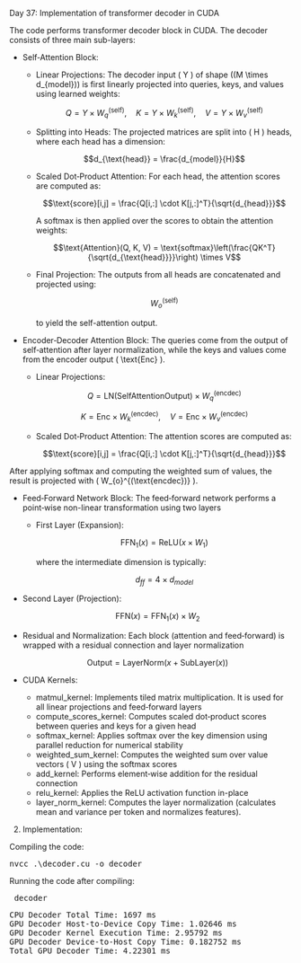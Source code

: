 Day 37: Implementation of transformer decoder in CUDA

The code performs transformer decoder block in CUDA. The decoder consists of three main sub-layers:
  - Self‑Attention Block:
    - Linear Projections: The decoder input \( Y \) of shape \((M \times d_{model})\) is first linearly projected into queries, keys, and values using learned weights:
  
      ```math
      Q = Y \times W_{q}^{(\text{self})},\quad K = Y \times W_{k}^{(\text{self})},\quad V = Y \times W_{v}^{(\text{self})}
      ```
  
    - Splitting into Heads: The projected matrices are split into \( H \) heads, where each head has a dimension:
  
      ```math
      d_{\text{head}} = \frac{d_{model}}{H}
      ```
  
    - Scaled Dot‑Product Attention: For each head, the attention scores are computed as:
  
      ```math
      \text{score}[i,j] = \frac{Q[i,:] \cdot K[j,:]^T}{\sqrt{d_{head}}}
      ```
    
      A softmax is then applied over the scores to obtain the attention weights:
    
      ```math
      \text{Attention}(Q, K, V) = \text{softmax}\left(\frac{QK^T}{\sqrt{d_{\text{head}}}}\right) \times V
      ```
  
    - Final Projection: The outputs from all heads are concatenated and projected using:

      ```math
      W_{o}^{(\text{self})}
      ```  
      to yield the self-attention output.

  - Encoder‑Decoder Attention Block: The queries come from the output of self‑attention after layer normalization, while the keys and values come from the encoder output \( \text{Enc} \).

    - Linear Projections: 
    
      ```math
      Q = \text{LN}(\text{SelfAttentionOutput}) \times W_{q}^{(\text{encdec})}
      ```
      
      ```math
      K = \text{Enc} \times W_{k}^{(\text{encdec})},\quad V = \text{Enc} \times W_{v}^{(\text{encdec})}
      ```
  
    - Scaled Dot‑Product Attention: The attention scores are computed as:
  
      ```math
      \text{score}[i,j] = \frac{Q[i,:] \cdot K[j,:]^T}{\sqrt{d_{head}}}
      ```
  
  After applying softmax and computing the weighted sum of values, the result is projected with \( W_{o}^{(\text{encdec})} \).

- Feed‑Forward Network Block: The feed‑forward network performs a point‑wise non-linear transformation using two layers

  - First Layer (Expansion):

    ```math
    \text{FFN}_1(x) = \text{ReLU}(x \times W_1)
    ```
    
    where the intermediate dimension is typically:
    
    ```math
    d_{ff} = 4 \times d_{model}
    ```
  
- Second Layer (Projection):

    ```math
    \text{FFN}(x) = \text{FFN}_1(x) \times W_2
    ```

- Residual and Normalization: Each block (attention and feed‑forward) is wrapped with a residual connection and layer normalization
  
  ```math
  \text{Output} = \text{LayerNorm}(x + \text{SubLayer}(x))
  ```


- CUDA Kernels:
  - matmul_kernel: Implements tiled matrix multiplication. It is used for all linear projections and feed‑forward layers
  - compute_scores_kernel: Computes scaled dot‑product scores between queries and keys for a given head
  - softmax_kernel: Applies softmax over the key dimension using parallel reduction for numerical stability
  - weighted_sum_kernel: Computes the weighted sum over value vectors \( V \) using the softmax scores
  - add_kernel: Performs element‑wise addition for the residual connection
  - relu_kernel: Applies the ReLU activation function in-place
  - layer_norm_kernel: Computes the layer normalization (calculates mean and variance per token and normalizes features).

2) Implementation:

Compiling the code:  

<pre>nvcc .\decoder.cu -o decoder</pre>

Running the code after compiling: 

<pre> decoder </pre>

<pre>CPU Decoder Total Time: 1697 ms
GPU Decoder Host-to-Device Copy Time: 1.02646 ms
GPU Decoder Kernel Execution Time: 2.95792 ms
GPU Decoder Device-to-Host Copy Time: 0.182752 ms
Total GPU Decoder Time: 4.22301 ms</pre>